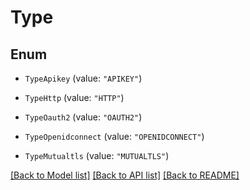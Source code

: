 # Type

## Enum


* `TypeApikey` (value: `"APIKEY"`)

* `TypeHttp` (value: `"HTTP"`)

* `TypeOauth2` (value: `"OAUTH2"`)

* `TypeOpenidconnect` (value: `"OPENIDCONNECT"`)

* `TypeMutualtls` (value: `"MUTUALTLS"`)


[[Back to Model list]](../README.md#documentation-for-models) [[Back to API list]](../README.md#documentation-for-api-endpoints) [[Back to README]](../README.md)


